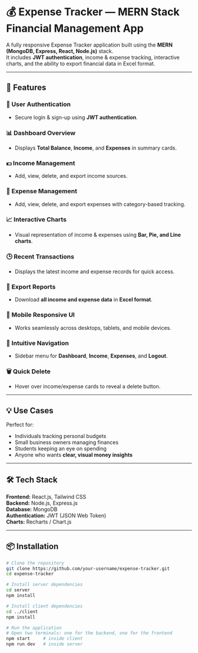# 💰 Expense Tracker — MERN Stack Financial Management App

A fully responsive Expense Tracker application built using the **MERN (MongoDB, Express, React, Node.js)** stack.  
It includes **JWT authentication**, income & expense tracking, interactive charts, and the ability to export financial data in Excel format.

---

## 🚀 Features

### 🔐 User Authentication
- Secure login & sign-up using **JWT authentication**.

### 📊 Dashboard Overview
- Displays **Total Balance**, **Income**, and **Expenses** in summary cards.

### 💵 Income Management
- Add, view, delete, and export income sources.

### 💸 Expense Management
- Add, view, delete, and export expenses with category-based tracking.

### 📈 Interactive Charts
- Visual representation of income & expenses using **Bar, Pie, and Line charts**.

### 🕒 Recent Transactions
- Displays the latest income and expense records for quick access.

### 📄 Export Reports
- Download **all income and expense data** in **Excel format**.

### 📱 Mobile Responsive UI
- Works seamlessly across desktops, tablets, and mobile devices.

### 🧭 Intuitive Navigation
- Sidebar menu for **Dashboard**, **Income**, **Expenses**, and **Logout**.

### 🗑️ Quick Delete
- Hover over income/expense cards to reveal a delete button.

---

## 💡 Use Cases
Perfect for:
- Individuals tracking personal budgets
- Small business owners managing finances
- Students keeping an eye on spending
- Anyone who wants **clear, visual money insights**

---

## 🛠️ Tech Stack

**Frontend:** React.js, Tailwind CSS  
**Backend:** Node.js, Express.js  
**Database:** MongoDB  
**Authentication:** JWT (JSON Web Token)  
**Charts:** Recharts / Chart.js  

---

## 📦 Installation

```bash
# Clone the repository
git clone https://github.com/your-username/expense-tracker.git
cd expense-tracker

# Install server dependencies
cd server
npm install

# Install client dependencies
cd ../client
npm install

# Run the application
# Open two terminals: one for the backend, one for the frontend
npm start     # inside client
npm run dev   # inside server

